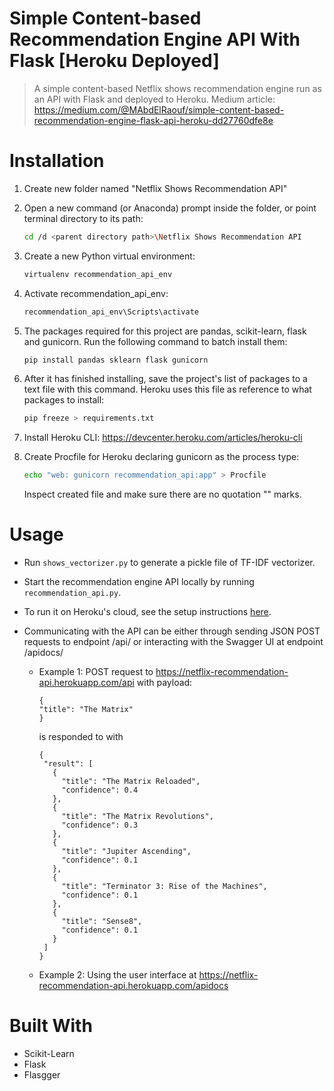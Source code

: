 # Simple Content-based Recommendation Engine API With Flask [Heroku Deployed]

> A simple content-based Netflix shows recommendation engine run as an API with Flask and deployed to Heroku.
> Medium article: https://medium.com/@MAbdElRaouf/simple-content-based-recommendation-engine-flask-api-heroku-dd27760dfe8e
# Installation
1. Create new folder named "Netflix Shows Recommendation API"
2. Open a new command (or Anaconda) prompt inside the folder, or point terminal directory to its path:

    ```sh
    cd /d <parent directory path>\Netflix Shows Recommendation API
    ```
3. Create a new Python virtual environment:

    ```sh
    virtualenv recommendation_api_env
    ```
4. Activate recommendation_api_env:
    ```sh
    recommendation_api_env\Scripts\activate
    ```
5. The packages required for this project are pandas, scikit-learn, flask and gunicorn. Run the following command to batch install them:
    ```sh
    pip install pandas sklearn flask gunicorn
    ```
6. After it has finished installing, save the project's list of packages to a text file with this command. Heroku uses this file as reference to what packages to install:
    ```sh
    pip freeze > requirements.txt
    ```
7. Install Heroku CLI:
    https://devcenter.heroku.com/articles/heroku-cli

8. Create Procfile for Heroku declaring gunicorn as the process type:
    ```sh
    echo "web: gunicorn recommendation_api:app" > Procfile
    ```
    Inspect created file and make sure there are no quotation "" marks.



# Usage

- Run `shows_vectorizer.py` to generate a pickle file of TF-IDF vectorizer.

- Start the recommendation engine API locally by running `recommendation_api.py`.

- To run it on Heroku's cloud, see the setup instructions [here](https://medium.com/@MAbdElRaouf/simple-content-based-recommendation-engine-flask-api-heroku-dd27760dfe8e).

- Communicating with the API can be either through sending JSON POST requests to endpoint /api/ or interacting with the Swagger UI at endpoint /apidocs/
    - Example 1: POST request to https://netflix-recommendation-api.herokuapp.com/api with payload:
        ```
        {
        "title": "The Matrix"
        }
        ```
         is responded to with
         ```
         {
          "result": [
            {
              "title": "The Matrix Reloaded",
              "confidence": 0.4
            },
            {
              "title": "The Matrix Revolutions",
              "confidence": 0.3
            },
            {
              "title": "Jupiter Ascending",
              "confidence": 0.1
            },
            {
              "title": "Terminator 3: Rise of the Machines",
              "confidence": 0.1
            },
            {
              "title": "Sense8",
              "confidence": 0.1
            }
          ]
        }
         ```
     
     - Example 2: Using the user interface at https://netflix-recommendation-api.herokuapp.com/apidocs
         
# Built With
- Scikit-Learn
- Flask
- Flasgger
